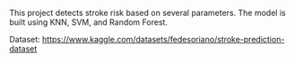 This project detects stroke risk based on several parameters. The model is built using KNN, SVM, and Random Forest.

Dataset:
https://www.kaggle.com/datasets/fedesoriano/stroke-prediction-dataset
